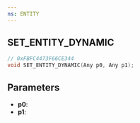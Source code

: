 ```yaml
---
ns: ENTITY
---
```

## SET_ENTITY_DYNAMIC

```c
// 0xFBFC4473F66CE344
void SET_ENTITY_DYNAMIC(Any p0, Any p1);
```

## Parameters
* **p0**:
* **p1**:

